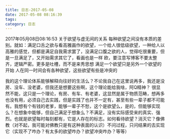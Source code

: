 ```yaml
---
title: 日志-2017-05-08
date: 2017-05-08 08:16:39
tags:
category: 日志
---
```

2017年05月08日08:16:53
关于欲望与虚无间的关系
每种欲望之间没有本质的差别。就如：满足口舌之欲与看高雅画作的欲望，一个给人很低级欲望，一种给人以高雅的感觉，但都是满足自我需求罢了，没满足口腹之欲的人，觉得吃很重要，但是一旦满足了，又开始需求其它了，看画也是一样
欧，要注意写博客不要太整齐，逻辑严密。更多是吐槽，而不是来秀思想
满足一个欲望只是另外一个欲望的开始
人在同一时间会有各种欲望，这些欲望有些是冲突的

我的这个理论体系能够解释向往好的生活么？不论我自己在这里说再多，我还是没房、没车、没老婆，但我还是想要这些啊，这个理论能给我啥，阿Q精神？
很显然不能，这只是一个理论，有房、有车、有老婆，这显然是属于物质范畴，想再多也没有用，必须自己去实践，但是实践了也并不一定有，甚至有些一辈子都不可能有。我想有个有钱的老爹，能够一辈子不愁，这个是欲望么，是的，但能够实现么？在想象中能够，但自己满足于想象么？不满足，没有实际感受来的真实、强烈。也就是欲望每时每刻都有，它是人存在的标志。如何看待欲望？消灭它？像佛教（对不起，我可能对佛教只是有这种表面的认识）不问过程，只问结果的去实现它（实现不了咋办？有太多的欲望咋办？欲望冲突咋办？等等）
